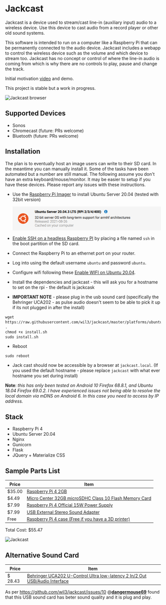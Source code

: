 # Jackcast
Jackcast is a device used to stream/cast line-in (auxiliary input) audio to a wireless device. Use this device to cast audio from a record player or other old sound systems. 

This software is intended to run on a computer like a Raspberry Pi that can be permanently connected to the audio device. Jackcast includes a webapp to control the wireless device such as the volume and which device to stream too. Jackcast has no concept or control of where the line-in audio is coming from which is why there are no controls to play, pause and change the track.

Initial motivation [video](https://youtu.be/4KiZJvDQa0I) and demo.

This project is stable but a work in progress.

![Jackcast browser](https://github.com/wil3/jackcast/blob/master/.github/images/app-desktop.png)

## Supported Devices
* Sonos
* Chromecast (future: PRs welcome)
* Bluetooth (future: PRs welcome)

## Installation
The plan is to eventually host an image users can write to their SD card. In
the meantime you can manually install it. Some of the tasks have been automated
but a number are still manual. The following assume you don't have
an extra keyboard/mouse/monitor. It may be easier to setup if you have these
devices. Please report any issues with these instructions.

* Use the [Raspberry Pi Imager](https://www.raspberrypi.org/documentation/installation/installing-images/) to install Ubuntu Server 20.04 (tested with 32bit version)

  ![Ubuntu version](https://github.com/wil3/jackcast/blob/master/.github/images/ubuntu-version.png)

* [Enable SSH on a headless Raspberry PI](https://www.raspberrypi.org/documentation/remote-access/ssh/) by placing a file named `ssh` in the boot partition of the SD card.

* Connect the Raspberry Pi to an ethernet port on your router.

* Log into using the default username `ubuntu` and password `ubuntu`.

* Configure wifi following these [Enable WIFI on Ubuntu 20.04](https://raspberrypi.stackexchange.com/a/111787/120469).

* Install the dependencies and jackcast - this will ask you for a hostname to set on the rpi - the default is jackcask

* **IMPORTANT NOTE** - please plug in the usb sound card (specifically the Behringer UCA202 - as pulse audio doesn't seem to be able to pick it up if its not plugged in after the install)
```
wget https://raw.githubusercontent.com/wil3/jackcast/master/platforms/ubuntu/install.sh .
chmod +x install.sh
sudo install.sh
```
* Reboot
```
sudo reboot
```
* Jack cast should now be accessible by a browser at `jackcast.local`. (If you used the default hostname - please replace `jackcast` with what ever hostname you set during install)

**Note**: *this has only been tested on Android 10 Firefox 68.8.1, and Ubuntu 18.04 Firefox 69.0.2. I have experienced issues not being able to resolve the local domain via mDNS on Android 6. In this case you need to access by IP address.*

## Stack
* Raspberry Pi 4
* Ubuntu Server 20.04
* Nginx
* Gunicorn
* Flask
* JQuery + Materialize CSS

## Sample Parts List 

| Price | Item |
| ------| -----|
| $35.00 | [Raspberry Pi 4 2GB](https://www.microcenter.com/product/621439/raspberry-pi-4-model-b---2gb-ddr4)|
| $4.49  | [Micro Center 32GB microSDHC Class 10 Flash Memory Card](https://www.microcenter.com/product/485584/micro-center-32gb-microsdhc-class-10-flash-memory-card) | 
| $7.99  | [Raspberry Pi 4 Official 15W Power Supply](https://www.microcenter.com/product/608170/raspberry-pi-4-official-15w-power-supply-us---black) | 
| $7.99  | [USB External Stereo Sound Adapter](https://www.amazon.com/gp/product/B00OJ5AV8I/ref=ppx_yo_dt_b_asin_title_o08_s00?ie=UTF8&psc=1) | 
| Free   | [Raspberry Pi 4 case (Free if you have a 3D printer)](https://www.thingiverse.com/thing:3723561) |

Total Cost: $55.47

![Jackcast](https://github.com/wil3/jackcast/blob/master/.github/images/pi-jackcast.jpg)

## Alternative Sound Card

| Price   | Item                                                         |
| ------- | ------------------------------------------------------------ |
| $ 28.43 | [Behringer UCA202 U-Control Ultra low-latency 2 In/2 Out USB/Audio Interface](https://www.amazon.com/BEHRINGER-Box-RCA-Phono-UCA202/dp/B000KW2YEI/ref=sr_1_2?keywords=Behringer+UCA202+U-Control+Ultra+low-latency+2+In%2F2+Out+USB%2FAudio+Interface&qid=1637553736&sr=8-2) |

As per https://github.com/wil3/jackcast/issues/10 @**[dangermouse69](https://github.com/dangermouse69)** found that this USB sound card has beter sound quality and it is plug and play.
